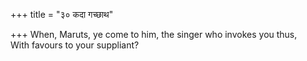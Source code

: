 +++
title = "३० कदा गच्छाथ"

+++
When, Maruts, ye come to him, the singer who invokes you thus,  
     With favours to your suppliant?